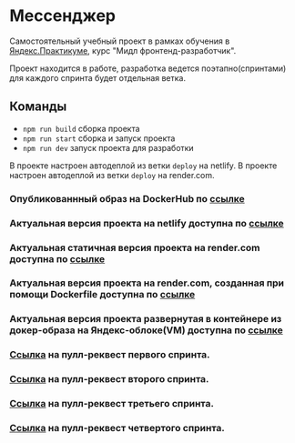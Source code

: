 # Мессенджер

Самостоятельный учебный проект в рамках обучения в [Яндекс.Практикуме](https://praktikum.yandex.ru/), курс "Мидл фронтенд-разработчик".

Проект находится в работе, разработка ведется поэтапно(спринтами) для каждого спринта будет отдельная ветка.

## Команды

-   `npm run build` сборка проекта
-   `npm run start` сборка и запуск проекта
-   `npm run dev` запуск проекта для разработки

В проекте настроен автодеплой из ветки `deploy` на netlify.
В проекте настроен автодеплой из ветки `deploy` на render.com.

### Опубликованнный образ на DockerHub по [ссылке](https://hub.docker.com/layers/romka008/messenger/1.0.1/images/sha256-98557c035f310011207d415ec5525da48a793a7f9843d7cf131bbc135391d563?context=repo)

### Актуальная версия проекта на netlify доступна по [ссылке](https://chipper-dolphin-52e502.netlify.app/)

### Актуальная статичная версия проекта на render.com доступна по [ссылке](https://messenger-static.onrender.com)

### Актуальная версия проекта на render.com, созданная при помощи Dockerfile доступна по [ссылке](https://messenger-2je9.onrender.com/)

### Актуальная версия проекта развернутая в контейнере из докер-образа на Яндекс-облоке(VM) доступна по [ссылке](http://84.201.174.232/)

### [Ссылка](https://github.com/romka008/middle.messenger.praktikum.yandex/pull/7) на пулл-реквест первого спринта.

### [Ссылка](https://github.com/romka008/middle.messenger.praktikum.yandex/pull/11) на пулл-реквест второго спринта.

### [Ссылка](https://github.com/romka008/middle.messenger.praktikum.yandex/pull/13) на пулл-реквест третьего спринта.

### [Ссылка](https://github.com/romka008/middle.messenger.praktikum.yandex/pull/18) на пулл-реквест четвертого спринта.
